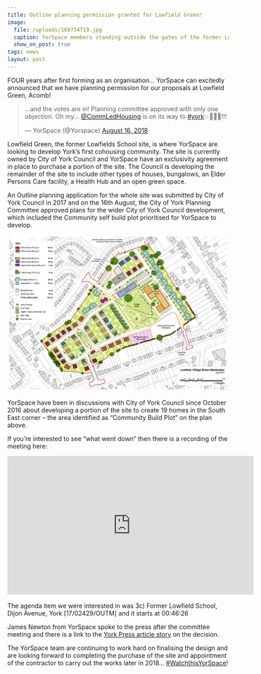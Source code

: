 ```yaml
---
title: Outline planning permission granted for Lowfield Green!
image:
  file: /uploads/169734719.jpg
  caption: YorSpace members standing outside the gates of the former Lowfields School, Acomb – October 2016
  show_on_post: true
tags: news
layout: post
---
```

FOUR years after first forming as an organisation… YorSpace can excitedly announced that we have planning permission for our proposals at Lowfield Green, Acomb!

<blockquote class="twitter-tweet" data-lang="en"><p lang="en" dir="ltr">...and the votes are in! Planning committee approved with only one objection. Oh my... <a href="https://twitter.com/CommLedHousing?ref_src=twsrc%5Etfw">@CommLedHousing</a> is on its way to <a href="https://twitter.com/hashtag/york?src=hash&amp;ref_src=twsrc%5Etfw">#york</a>💥🍾😀😀!!!</p>&mdash; YorSpace (@Yorspace) <a href="https://twitter.com/Yorspace/status/1030145315574358016?ref_src=twsrc%5Etfw">August 16, 2018</a></blockquote>
<script async src="https://platform.twitter.com/widgets.js" charset="utf-8"></script>

Lowfield Green, the former Lowfields School site, is where YorSpace are looking to develop York’s first cohousing community. The site is currently owned by City of York Council and YorSpace have an exclusivity agreement in place to purchase a portion of the site. The Council is developing the remainder of the site to include other types of houses, bungalows, an Elder Persons Care facility, a Health Hub and an open green space.

An Outline planning application for the whole site was submitted by City of York Council in 2017 and on the 16th August, the City of York Planning Committee approved plans for the wider City of York Council development, which included the Community self build plot prioritised for YorSpace to develop.

![Lowfield Masterplan](/uploads/170707-Lowfield_Masterplan_July_2017.jpg)

YorSpace have been in discussions with City of York Council since October 2016 about developing a portion of the site to create 19 homes in the South East corner – the area identified as “Community Build Plot” on the plan above.

If you’re interested to see “what went down” then there is a recording of the meeting here:

<iframe width="560" height="315" src="https://www.youtube.com/embed/kCCgydTSinE" frameborder="0" allow="accelerometer; autoplay; encrypted-media; gyroscope; picture-in-picture" allowfullscreen></iframe>

The agenda item we were interested in was 3c) Former Lowfield School, Dijon Avenue, York [17/02429/OUTM] and it starts at 00:46:26

James Newton from YorSpace spoke to the press after the committee meeting and there is a link to the [York Press article story](https://www.yorkpress.co.uk/news/16588939.york-yorspace-co-operative-housing-plan-moves-forward-for-former-lowfield-school-site/) on the decision.

The YorSpace team are continuing to work hard on finalising the design and are looking forward to completing the purchase of the site and appointment of the contractor to carry out the works later in 2018… [#WatchthisYorSpace](https://twitter.com/Yorspace)!
